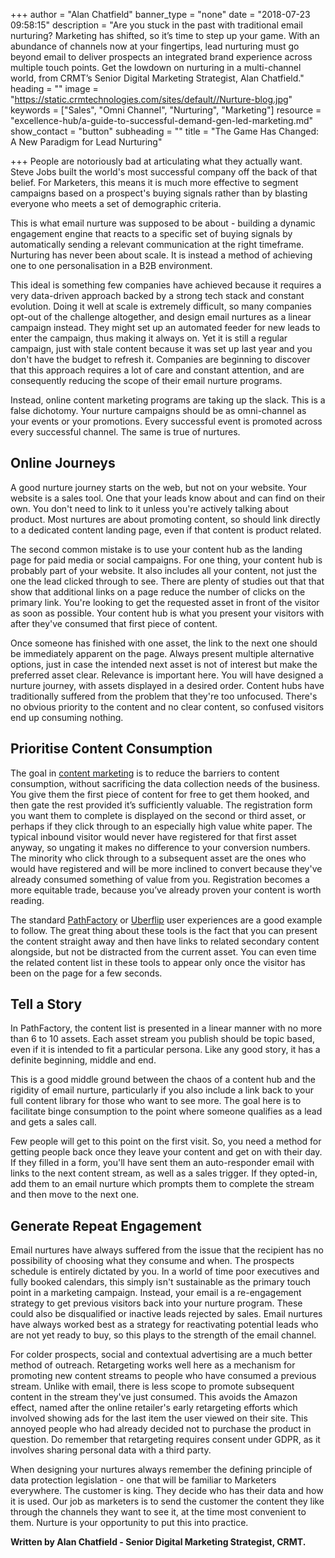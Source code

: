 +++
author = "Alan Chatfield"
banner_type = "none"
date = "2018-07-23 09:58:15"
description = "Are you stuck in the past with traditional email nurturing? Marketing has shifted, so it’s time to step up your game. With an abundance of channels now at your fingertips, lead nurturing must go beyond email to deliver prospects an integrated brand experience across multiple touch points. Get the lowdown on nurturing in a multi-channel world, from CRMT’s Senior Digital Marketing Strategist, Alan Chatfield."
heading = ""
image = "https://static.crmtechnologies.com/sites/default//Nurture-blog.jpg"
keywords = ["Sales", "Omni Channel", "Nurturing", "Marketing"]
resource = "excellence-hub/a-guide-to-successful-demand-gen-led-marketing.md"
show_contact = "button"
subheading = ""
title = "The Game Has Changed: A New Paradigm for Lead Nurturing"

+++
People are notoriously bad at articulating what they actually want. Steve Jobs built the world's most successful company off the back of that belief. For Marketers, this means it is much more effective to segment campaigns based on a prospect's buying signals rather than by blasting everyone who meets a set of demographic criteria.

This is what email nurture was supposed to be about - building a dynamic engagement engine that reacts to a specific set of buying signals by automatically sending a relevant communication at the right timeframe. Nurturing has never been about scale. It is instead a method of achieving one to one personalisation in a B2B environment.

This ideal is something few companies have achieved because it requires a very data-driven approach backed by a strong tech stack and constant evolution. Doing it well at scale is extremely difficult, so many companies opt-out of the challenge altogether, and design email nurtures as a linear campaign instead. They might set up an automated feeder for new leads to enter the campaign, thus making it always on. Yet it is still a regular campaign, just with stale content because it was set up last year and you don't have the budget to refresh it. Companies are beginning to discover that this approach requires a lot of care and constant attention, and are consequently reducing the scope of their email nurture programs.

Instead, online content marketing programs are taking up the slack. This is a false dichotomy. Your nurture campaigns should be as omni-channel as your events or your promotions. Every successful event is promoted across every successful channel. The same is true of nurtures.

## Online Journeys

A good nurture journey starts on the web, but not on your website. Your website is a sales tool. One that your leads know about and can find on their own. You don't need to link to it unless you're actively talking about product. Most nurtures are about promoting content, so should link directly to a dedicated content landing page, even if that content is product related.

The second common mistake is to use your content hub as the landing page for paid media or social campaigns. For one thing, your content hub is probably part of your website. It also includes all your content, not just the one the lead clicked through to see. There are plenty of studies out that that show that additional links on a page reduce the number of clicks on the primary link. You're looking to get the requested asset in front of the visitor as soon as possible. Your content hub is what you present your visitors with after they've consumed that first piece of content.

Once someone has finished with one asset, the link to the next one should be immediately apparent on the page. Always present multiple alternative options, just in case the intended next asset is not of interest but make the preferred asset clear. Relevance is important here. You will have designed a nurture journey, with assets displayed in a desired order. Content hubs have traditionally suffered from the problem that they're too unfocused. There's no obvious priority to the content and no clear content, so confused visitors end up consuming nothing.

## Prioritise Content Consumption

The goal in [content marketing](https://www.crmtechnologies.com/what-we-do/consultancy "Content Marketing") is to reduce the barriers to content consumption, without sacrificing the data collection needs of the business. You give them the first piece of content for free to get them hooked, and then gate the rest provided it’s sufficiently valuable. The registration form you want them to complete is displayed on the second or third asset, or perhaps if they click through to an especially high value white paper. The typical inbound visitor would never have registered for that first asset anyway, so ungating it makes no difference to your conversion numbers. The minority who click through to a subsequent asset are the ones who would have registered and will be more inclined to convert because they've already consumed something of value from you. Registration becomes a more equitable trade, because you’ve already proven your content is worth reading.

The standard [PathFactory](https://www.pathfactory.com/ "PathFactory - Content Insight and Activation") or [Uberflip](https://www.uberflip.com/ "Uberflip - Content Experience Marketing") user experiences are a good example to follow. The great thing about these tools is the fact that you can present the content straight away and then have links to related secondary content alongside, but not be distracted from the current asset. You can even time the related content list in these tools to appear only once the visitor has been on the page for a few seconds.

## Tell a Story

In PathFactory, the content list is presented in a linear manner with no more than 6 to 10 assets. Each asset stream you publish should be topic based, even if it is intended to fit a particular persona. Like any good story, it has a definite beginning, middle and end.

This is a good middle ground between the chaos of a content hub and the rigidity of email nurture, particularly if you also include a link back to your full content library for those who want to see more. The goal here is to facilitate binge consumption to the point where someone qualifies as a lead and gets a sales call.

Few people will get to this point on the first visit. So, you need a method for getting people back once they leave your content and get on with their day. If they filled in a form, you'll have sent them an auto-responder email with links to the next content stream, as well as a sales trigger. If they opted-in, add them to an email nurture which prompts them to complete the stream and then move to the next one.

## Generate Repeat Engagement

Email nurtures have always suffered from the issue that the recipient has no possibility of choosing what they consume and when. The prospects schedule is entirely dictated by you. In a world of time poor executives and fully booked calendars, this simply isn't sustainable as the primary touch point in a marketing campaign. Instead, your email is a re-engagement strategy to get previous visitors back into your nurture program. These could also be disqualified or inactive leads rejected by sales. Email nurtures have always worked best as a strategy for reactivating potential leads who are not yet ready to buy, so this plays to the strength of the email channel.

For colder prospects, social and contextual advertising are a much better method of outreach. Retargeting works well here as a mechanism for promoting new content streams to people who have consumed a previous stream. Unlike with email, there is less scope to promote subsequent content in the stream they've just consumed. This avoids the Amazon effect, named after the online retailer's early retargeting efforts which involved showing ads for the last item the user viewed on their site. This annoyed people who had already decided not to purchase the product in question. Do remember that retargeting requires consent under GDPR, as it involves sharing personal data with a third party.

When designing your nurtures always remember the defining principle of data protection legislation - one that will be familiar to Marketers everywhere. The customer is king. They decide who has their data and how it is used. Our job as marketers is to send the customer the content they like through the channels they want to see it, at the time most convenient to them. Nurture is your opportunity to put this into practice.

**Written by Alan Chatfield - Senior Digital Marketing Strategist, CRMT.**
